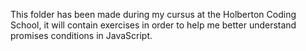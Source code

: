 This folder has been made during my cursus at the Holberton Coding School, it will
 contain exercises in order to help me better understand promises conditions in JavaScript.
